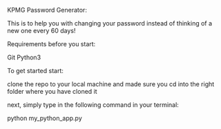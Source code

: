 KPMG Password Generator:

This is to help you with changing your password instead of thinking of a new one every 60 days! 


Requirements before you start:

Git
Python3


To get started start:

clone the repo to your local machine and made sure you cd into the right folder where you have cloned it

next, simply type in the following command in your terminal:

python my_python_app.py